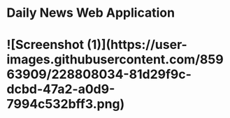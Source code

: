<H1> Daily News Web Application<H1>
![Screenshot (1)](https://user-images.githubusercontent.com/85963909/228808034-81d29f9c-dcbd-47a2-a0d9-7994c532bff3.png)
